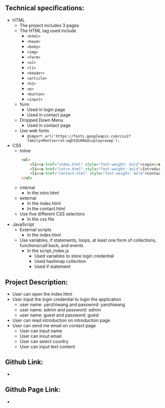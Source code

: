 ## Technical specifications: 
 - HTML 
    - The project includes 3 pages 
    - The HTML tag used include 
        - `<html>`
        - `<head>`
        - `<body>` 
        - `<img>` 
        - `<form>` 
        - `<ul>` 
        - `<li>` 
        - `<header>` 
        - `<article>` 
        - `<h2>` 
        - `<p>` 
        - `<button>` 
        - `<input>` 
    - form 
        - Used in login page 
        - Used in contact page 
    - Dropped Down Menu 
        - Used in contact page 
    - Use web fonts 
        - `@import url('https://fonts.googleapis.com/css2?family=Montserrat:wght@100&display=swap');`
- CSS 
    - Inline 
    ```html
        <ul>
            <li><a href="index.html" style="font-weight: bold">Login</a></li>
            <li><a href="intro.html" style="font-weight: bold">Introduction</a></li>
            <li><a href="contact.html" style="font-weight: bold">Contact</a></li>
        </ul>
    ```
    - internal 
        - In the intro.html
    - external 
        - In the index.html 
        - In the contact.html 
    - Use five different CSS selectors 
        - In the css file 
- JavaScript 
    - External scripts 
        - In the index.html 
    - Use variables, if statements, loops, at least one form of collections, functions/call back, and events 
        - In the script_index.js
            - Used variables to store login credential 
            - Used hashmap collection 
            - Used if statement 


## Project Description:
 - User can open the index.html
 - User input the login credential to login the application 
    - user name: yanzhiwang and password: yanzhiwang 
    - user name: admin and password: admin
    - user name: guest and password: guest 
- User can read introduction on introduction page 
- User can send me email on contact page 
    - User can input name 
    - User can inout email 
    - User can select country 
    - User can input text content 

## Github Link: 
 - [](https://github.com/yxw1001827416/Introduction)

## Github Page Link: 
 - [](https://yxw1001827416.github.io/Introduction/)